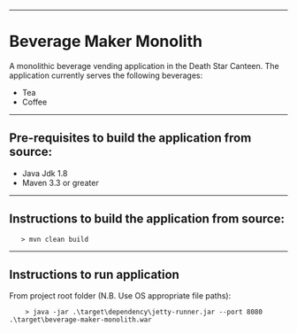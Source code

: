 ----------------------------
# Beverage Maker Monolith

A monolithic beverage vending application in the Death Star Canteen.
The application currently serves the following beverages:

- Tea
- Coffee

----------------------------
## Pre-requisites to build the application from source:
- Java Jdk 1.8
- Maven 3.3 or greater

----------------------------
## Instructions to build the application from source:

```
   > mvn clean build
```

----------------------------
## Instructions to run application

From project root folder (N.B. Use OS appropriate file paths):
```
    > java -jar .\target\dependency\jetty-runner.jar --port 8080 .\target\beverage-maker-monolith.war
```
